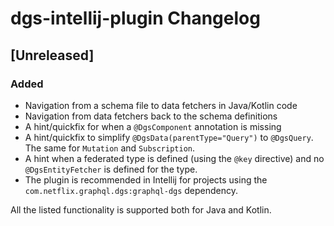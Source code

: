 <!-- Keep a Changelog guide -> https://keepachangelog.com -->

# dgs-intellij-plugin Changelog

## [Unreleased]
### Added
* Navigation from a schema file to data fetchers in Java/Kotlin code
* Navigation from data fetchers back to the schema definitions
* A hint/quickfix for when a `@DgsComponent` annotation is missing
* A hint/quickfix to simplify `@DgsData(parentType="Query")` to `@DgsQuery`. The same for `Mutation` and `Subscription`.
* A hint when a federated type is defined (using the `@key` directive) and no `@DgsEntityFetcher` is defined for the type.
* The plugin is recommended in Intellij for projects using the `com.netflix.graphql.dgs:graphql-dgs` dependency.

All the listed functionality is supported both for Java and Kotlin.


